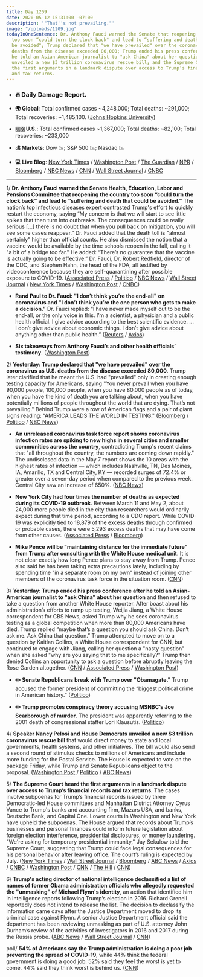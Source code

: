 ```yaml
---
title: Day 1209
date: 2020-05-12 15:31:00 -07:00
description: '"That''s not prevailing."'
image: "/uploads/1209.jpg"
todayInOneSentence: Dr. Anthony Fauci warned the Senate that reopening the country
  too soon “could turn the clock back" and lead to “suffering and death that could
  be avoided"; Trump declared that "we have prevailed" over the coronavirus as U.S.
  deaths from the disease exceeded 80,000; Trump ended his press conference after
  he told an Asian-American journalist to "ask China" about her question; Democrats
  unveiled a new $3 trillion coronavirus rescue bill; and the Supreme Court heard
  the first arguments in a landmark dispute over access to Trump’s financial records
  and tax returns.
---
```


* ### 🔥 Daily Damage Report.

* **🌍 Global**: Total confirmed cases \~4,248,000; Total deaths: \~291,000; Total recoveries: \~1,485,100. ([Johns Hopkins University](https://coronavirus.jhu.edu/map.html))

* **🇺🇸 U.S.**: Total confirmed cases \~1,367,000; Total deaths: \~82,100; Total recoveries: \~233,000

* **💰 Markets**: Dow 📉; S&P 500 📉; Nasdaq 📉

* **💻 Live Blog**: [New York Times](https://www.nytimes.com/2020/05/12/us/coronavirus-live-news-updates.html) / [Washington Post](https://www.washingtonpost.com/nation/2020/05/12/coronavirus-update-us/?hpid=hp_hp-banner-main_virus-ticker-1230am%3Aprime-time%2Fpromo&itid=hp_hp-banner-main_virus-ticker-1230am%3Aprime-time%2Fpromo) / [The Guardian](https://www.theguardian.com/world/live/2020/may/12/coronavirus-us-live-fauci-testify-danger-reopening-early-trump-tweets-cuomo-latest-news-updates) / [NPR](https://www.npr.org/sections/coronavirus-live-updates) / [Bloomberg](https://www.bloomberg.com/news/live-blog/2020-05-08/fauci-cdc-and-fda-chiefs-testify-on-covid-19-response-outlook?srnd=premium&sref=MIBMEEoj) / [NBC News](https://www.nbcnews.com/health/health-news/live-blog/2020-05-12-coronavirus-news-n1204961) / [CNN](https://www.cnn.com/us/live-news/us-coronavirus-update-05-12-20/index.html) / [Wall Street Journal](https://www.wsj.com/livecoverage/coronavirus-2020-05-12?mod=theme_coronavirus-ribbon) / [CNBC](https://www.cnbc.com/2020/05/12/coronavirus-latest-updates.html)

---

1/ **Dr. Anthony Fauci warned the Senate Health, Education, Labor and Pensions Committee that reopening the country too soon “could turn the clock back" and lead to “suffering and death that could be avoided."** The nation’s top infectious diseases expert contrasted Trump's effort to quickly restart the economy, saying  “My concern is that we will start to see little spikes that then turn into outbreaks. The consequences could be really serious \[...\] there is no doubt that when you pull back on mitigation, you will see some cases reappear.” Dr. Fauci added that the death toll is "almost certainly" higher than official counts. He also dismissed the notion that a vaccine would be available by the time schools reopen in the fall, calling it "a bit of a bridge too far." He added: “There’s no guarantee that the vaccine is actually going to be effective.” Dr. Fauci, Dr. Robert Redfield, director of the CDC, and Stephen Hahn, the head of the FDA, all testified by videoconference because they are self-quarantining after possible exposure to COVID-19. ([Associated Press](https://apnews.com/e64f20bbacb7d48d15e1d76339220486) / [Politico](https://www.politico.com/news/2020/05/12/anthony-fauci-senate-testimony-coronavirus-251233) / [NBC News](https://www.nbcnews.com/politics/congress/fauci-set-testify-congress-u-s-coronavirus-response-reopening-plans-n1205051) / [Wall Street Journal](https://www.wsj.com/articles/health-officials-to-testify-on-reopening-to-senate-committee-11589281013?mod=hp_lead_pos1) / [New York Times](https://www.nytimes.com/2020/05/12/us/politics/coronavirus-fauci-senate-testimony.html) / [Washington Post](https://www.washingtonpost.com/politics/2020/05/12/fauci-testimony-senate-coronavirus/) / [CNBC](https://www.cnbc.com/2020/05/12/fauci-tells-congress-no-guarantee-the-coronavirus-vaccine-will-be-effective.html))

* **Rand Paul to Dr. Fauci: "I don’t think you’re the end-all" on coronavirus and "I don’t think you’re the one person who gets to make a decision.”** Dr. Fauci replied: “I have never made myself out to be the end-all, or the only voice in this. I’m a scientist, a physician and a public health official. I give advice according to the best scientific evidence. ... I don’t give advice about economic things. I don’t give advice about anything other than public health.” ([Reuters](https://www.reuters.com/article/us-health-coronavirus-usa-fauci-idUSKBN22O2O0) / [Axios](https://www.axios.com/rand-paul-anthony-fauci-coronavirus-24bd2318-06b4-4039-a35b-0d16d6953409.html))

* **Six takeaways from Anthony Fauci’s and other health officials’ testimony**. ([Washington Post](https://www.washingtonpost.com/politics/2020/05/12/3-early-takeaways-anthony-faucis-health-officials-testimony/))

2/ **Yesterday: Trump declared that "we have prevailed" over the coronavirus as U.S. deaths from the disease exceeded 80,000**. Trump later clarified that he meant the U.S. had "prevailed" only in creating enough testing capacity for Americans, saying "You never prevail when you have 90,000 people, 100,000 people, when you have 80,000 people as of today, when you have the kind of death you are talking about, when you have potentially millions of people throughout the world that are dying. That’s not prevailing." Behind Trump were a row of American flags and a pair of giant signs reading: “AMERICA LEADS THE WORLD IN TESTING." ([Bloomberg](https://www.bloomberg.com/news/articles/2020-05-11/trump-declares-we-have-prevailed-after-ramping-up-virus-tests?sref=MIBMEEoj) / [Politico](https://www.politico.com/news/2020/05/11/white-house-instructs-staff-wear-masks-249204) / [NBC News](https://www.nbcnews.com/politics/meet-the-press/trump-says-we-ve-prevailed-fauci-warns-declaring-victory-too-n1205086))

* **An unreleased coronavirus task force report shows coronavirus infection rates are spiking to new highs in several cities and smaller communities across the country**, contradicting Trump's recent claims that "all throughout the country, the numbers are coming down rapidly." The undisclosed data in the May 7 report shows the 10 areas with the highest rates of infection — which includes Nashville, TN, Des Moines, IA, Amarillo, TX and Central City, KY — recorded surges of 72.4% or greater over a seven-day period when compared to the previous week. Central City saw an increase of 650%. ([NBC News](https://www.nbcnews.com/politics/white-house/unreleased-white-house-report-shows-coronavirus-rates-spiking-heartland-communities-n1204751))

* **New York City had four times the number of deaths as expected during its COVID-19 outbreak**. Between March 11 and May 2, about 24,000 more people died in the city than researchers would ordinarily expect during that time period, according to a CDC report. While COVID-19 was explicitly tied to 18,879 of the excess deaths through confirmed or probable cases, there were 5,293 excess deaths that may have come from other causes. ([Associated Press](https://apnews.com/9220c34f63461b56aeb06cc7645a91ae) / [Bloomberg](https://www.bloomberg.com/news/articles/2020-05-11/new-york-city-had-24-172-excess-deaths-as-outbreak-accelerated?srnd=premium&sref=MIBMEEoj))

* **Mike Pence will be "maintaining distance for the immediate future" from Trump after consulting with the White House medical unit**. It is not clear exactly how long Pence plans to stay away from Trump. Pence also said he has been taking extra precautions lately, including by spending time "in a separate room on my own" instead of joining other members of the coronavirus task force in the situation room. ([CNN](https://www.cnn.com/2020/05/12/politics/mike-pence-donald-trump-coronavirus/index.html))

3/ **Yesterday: Trump ended his press conference after he told an Asian-American journalist to "ask China" about her question** and then refused to take a question from another White House reporter. After boast about his administration’s efforts to ramp up testing, Weijia Jiang, a White House correspondent for CBS News, asked Trump why he sees coronavirus testing as a global competition when more than 80,000 Americans have died. Trump replied “maybe that’s a question you should ask China. Don’t ask me. Ask China that question.” Trump attempted to move on to a question by Kaitlan Collins, a White House correspondent for CNN, but continued to engage with Jiang, calling her question a "nasty question" when she asked "why are you saying that to me specifically?" Trump then denied Collins an opportunity to ask a question before abruptly leaving the Rose Garden altogether. ([CNN](https://www.cnn.com/2020/05/11/media/trump-press-briefing-weijia-jian-kaitlan-collins/index.html) / [Associated Press](https://apnews.com/975a4d51f2fafa24dc1dbed9a16a8c1d) / [Washington Post](https://www.washingtonpost.com/nation/2020/05/12/trump-meltdown-coronavirus-testing/))

* **✏️ Senate Republicans break with Trump over "Obamagate."** Trump accused the former president of committing the “biggest political crime in American history.” ([Politico](https://www.politico.com/news/2020/05/11/senate-republicans-trump-obamagate-249734))

* **✏️ Trump promotes conspiracy theory accusing MSNBC’s Joe Scarborough of murder**. The president was apparently referring to the 2001 death of congressional staffer Lori Klausutis. ([Politico](https://www.politico.com/news/2020/05/12/trump-conspiracy-theory-msnbc-251108))

4/ **Speaker Nancy Pelosi and House Democrats unveiled a new $3 trillion coronavirus rescue bill** that would direct money to state and local governments, health systems, and other initiatives. The bill would also send a second round of stimulus checks to millions of Americans and include more funding for the Postal Service. The House is expected to vote on the package Friday, while Trump and Senate Republicans object to the proposal. ([Washington Post](https://www.washingtonpost.com/us-policy/2020/05/12/house-democrats-coronavirus-3-trillion/) / [Politico](https://www.politico.com/news/2020/05/12/house-democrats-pelosi-new-3-trillion-coronavirus-relief-plan-251407) / [ABC News](https://abcnews.go.com/Politics/house-democrats-unveil-3t-relief-bill-aid-states/story?id=70642730))

5/ **The Supreme Court heard the first arguments in a landmark dispute over access to Trump’s financial records and tax returns**. The cases involve subpoenas for Trump’s financial records issued by three Democratic-led House committees and Manhattan District Attorney Cyrus Vance to Trump's banks and accounting firm, Mazars USA, and banks, Deutsche Bank, and Capital One.  Lower courts in Washington and New York have upheld the subpoenas. The House argued that records about Trump’s businesses and personal finances could inform future legislation about foreign election interference, presidential disclosures, or money laundering. "We're asking for temporary presidential immunity," Jay Sekulow told the Supreme Court, suggesting that Trump could face legal consequences for his personal behavior after leaving office. The court’s ruling is expected by July. ([New York Times](https://www.nytimes.com/2020/05/12/us/supreme-court-trump-tax-returns.html) / [Wall Street Journal](https://www.wsj.com/articles/supreme-court-to-consider-whether-investigators-can-obtain-trumps-financial-records-11589275802?mod=hp_lead_pos3) / [Bloomberg](https://www.bloomberg.com/news/articles/2020-05-10/trump-s-tax-returns-put-supreme-court-back-in-political-storm?srnd=premium&sref=MIBMEEoj) / [ABC News](https://abcnews.go.com/Politics/supreme-court-justices-raise-concern-harassment-subpoenas-trump/story?id=70634355) / [Axios](https://www.axios.com/trump-taxes-financial-records-supreme-court-arguments-82494189-7f8a-475f-a17f-2a85c366402a.html) / [CNBC](https://www.cnbc.com/2020/05/12/supreme-court-hears-arguments-in-trump-tax-records-cases.html) / [Washington Post](https://www.washingtonpost.com/politics/2020/05/12/trump-taxes-scotus-hearing-live/) / [CNN](https://www.cnn.com/2020/05/12/politics/trump-taxes-financial-records-supreme-court/index.html) / [The Hill](https://thehill.com/regulation/court-battles/497219-supreme-court-to-hear-blockbuster-case-on-trump-financial-records) / [CNN](https://www.cnn.com/2020/05/12/politics/temporary-presidential-immunity-jay-sekulow-supreme-court/index.html))

6/ **Trump's acting director of national intelligence declassified a list of names of former Obama administration officials who allegedly requested the "unmasking" of Michael Flynn's identity**, an action that identified him in intelligence reports following Trump’s election in 2016. Richard Grenell reportedly does not intend to release the list. The decision to declassify the information came days after the Justice Department moved to drop its criminal case against Flynn. A senior Justice Department official said the department has been reviewing unmasking as part of U.S. attorney John Durham’s review of the activities of investigators in 2016 and 2017 during the Russia probe. ([ABC News](https://abcnews.go.com/Politics/acting-dni-seeks-declassify-obama-officials-involved-flynn/story?id=70624372) / [Wall Street Journal](https://www.wsj.com/articles/intelligence-chief-declassifies-names-of-obama-officials-who-unmasked-flynn-11589256904) / [CNN](https://www.cnn.com/2020/05/12/politics/dni-declassify-names-flynn/index.html))

poll/ **54% of Americans say the Trump administration is doing a poor job preventing the spread of COVID-19**, while 44% think the federal government is doing a good job. 52% said they feel the worst is yet to come. 44% said they think worst is behind us. ([CNN](https://edition.cnn.com/2020/05/12/politics/cnn-poll-federal-government-handling-of-coronavirus/))